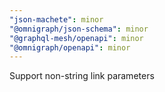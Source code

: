 ```yaml
---
"json-machete": minor
"@omnigraph/json-schema": minor
"@graphql-mesh/openapi": minor
"@omnigraph/openapi": minor
---
```


Support non-string link parameters
